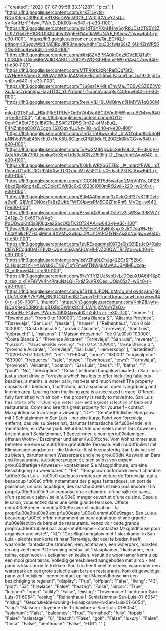 {
"created": "2020-07-07 09:58:33.312287",
"pics": [
"https://lh3.googleusercontent.com/KnkZ1Lvyts-NQqXRegD3RKnULgB1XBoDWmk9C1F_LWrlLjCVpvYZsQa-yVKorIHzrF14wyLPWruEJDKlXQ=w640-rj-e30-l100",
"https://lh3.googleusercontent.com/mq1dT9YPXnHHhySgrRkUDLt2T95Y2Z0-ft7Y6xl7PE1CBzDfiQQl4tw3WgFERY4ndiAWUN7rF_9Kimw72w=w640-rj-e30-l100",
"https://lh3.googleusercontent.com/Qr_ECHQ_I-pIfqomKBSgdyWbB4AEIRqJiPR3muacwKdhrFcu33cfwjsS6sZ_6UI4ZrWP567Ns-8hap8=w640-rj-e30-l100",
"https://lh3.googleusercontent.com/mlfxj8ZVBPKA0lgCqz8GVEIEQTa9-hXtSQRgLCikoMHnWdlO8ABO-c70tGVxWG-S0HbVmFWIKn1AyJC7=w640-rj-e30-l100",
"https://lh3.googleusercontent.com/MTFR0rk2zR4RaDQg78f2-oWHpBAEAjenxXJWbWc1W0qJA4MyDeFkCoGI5bxLPJsrcYLosDxz9z3spITxvnE=w640-rj-e30-l100",
"https://lh3.googleusercontent.com/T9u8sz1AKdtjeThvMaUTDSvCSZ6Z3V0XuJJgszrbqohpJ2tayJTCC_YLYb1bqc7-f-a5mA-aaq8sZ4QR=w640-rj-e30-l100",
"https://lh3.googleusercontent.com/5tevuVILHSLUdQirwzl5HMYW1qQ8CM-mIoJ72T5PsJL_HQgPfkETPUsHOeTqVA4VaABCiDVmfFWPnckuBZM=w640-rj-e30-l100",
"https://lh3.googleusercontent.com/eGYC-0enYCASbtDSEufBtCRu_BS4C2TD5SjCm3Z-ofMsEuQ_-F4NZnbhgC8OWCcgb_1SXOgx4UUl-n-1IQ=w640-rj-e30-l100",
"https://lh3.googleusercontent.com/UIm1ZTnf8wsxhbZi_h1WGY4nd8ObSqHpNNVjdV5aE45NKhtOxHqK5Uj8GiqneGPQEk6uFL20GEkBXVGG=w640-rj-e30-l100",
"https://lh3.googleusercontent.com/TpPwSM8NpwbcSerPs8J2_1FH3kIgVHAdqAAvOk770UItpmkw3eXEyiTn1s3aBGNzZ8i0Fg-Dj_DspedmEA=w640-rj-e30-l100",
"https://lh3.googleusercontent.com/fL0k1LWRXqGTZBq_JA_mqrzfPWk_imTReanxG2uRs-0Ok924VRw-UZCxhr_W-bVs8t2k_sQ-JycbPBLKJA=w640-rj-e30-l100",
"https://lh3.googleusercontent.com/rRCC9NtBT5d5wkfaoi2MqVhlYeJOP266bkdZjpjGng4aBJcQDoicfCWkBc9x9K6338jOil0mRQ2wiik22Q=w640-rj-e30-l100",
"https://lh3.googleusercontent.com/BDMA4Rmomc3x0cIeQeP2TvKf1FDvtce6wIF_S1jVn6ONOcsFa8zZUKbFWTXJpvtsPM5OZZFtnRht5-MVOg=w640-rj-e30-l100",
"https://lh3.googleusercontent.com/BEsvhQk8mmhDZe2z3isWSsn3RKWZ72A12p_O-0k69TkWXg3-PdOOwuKhCjs3jOLgxe2SocOQjTK2O734AA=w640-rj-e30-l100",
"https://lh3.googleusercontent.com/AO61ypA43gNiScpzIXJSX7qq1NyN-hE4rAalkzP77k5gMmdIBXVMQSwkqJCPtUl1OAPtZIYNEAjaSbNqjgw=w640-rj-e30-l100",
"https://lh3.googleusercontent.com/1siyREapqqmeKQ72eXjsQZjEsJcO4XsipfdEiYRCg4dGM7lFbvlz-QgVlm6XyeAHOqHl-FyZ20QWTRhZjto=w640-rj-e30-l100",
"https://lh3.googleusercontent.com/lpeVZFq0LChJg422OzSF52bC-CLHogczfrYHr-YhWsbSLTN6yTbfrFmoWTNWpkMwAqUSMlMFUzga-fX_nRE=w640-rj-e30-l100",
"https://lh3.googleusercontent.com/6hkYTYIZUJ5vbDvLcDOzuXUA6jfKSp0z_zso_x_d1KFeYVV4NrPrauNzLQHFxtM5yKRXOeo_UOipC5a7=w640-rj-e30-l100",
"https://lh3.googleusercontent.com/9ZS11L4JPQNJbMn1b_m4xw4syJm7g6dUcNLX9FY75PVN_BN0UOQTmdSZGwpvr1EPTqocDqrqaLsnwtLnbxw=w640-rj-e30-l100"
],
"thumb": "https://lh3.googleusercontent.com/KnkZ1Lvyts-NQqXRegD3RKnULgB1XBoDWmk9C1F_LWrlLjCVpvYZsQa-yVKorIHzrF14wyLPWruEJDKlXQ=w400-h240-n-rj-e30-l100",
"homes": [
"Townhouse",
"from 0 to 100000",
"Costa Blanca S.",
"Alicante Province",
"Torrevieja",
"San Luis",
"resale"
],
"hauser": [
"Reihenhaus",
"von 0 bis 100000",
"Costa Blanca S.",
"provinz Alicante",
"Torrevieja",
"San Luis",
"gebraucht"
],
"maisons": [
"Maison mitoyenne",
"de 0 \u00e0 100000",
"Costa Blanca S.",
"Province Alicante",
"Torrevieja",
"San Luis",
"revente"
],
"huizen": [
"Geschakelde woning",
"van 0 tot 100000",
"Costa Blanca S.",
"provincie Alicante",
"Torrevieja",
"San Luis",
"Herverkoop"
],
"lastedited": "2020-07-07 10:51:29",
"ref": "01-6054",
"price": "63000",
"originalprice": "63000",
"frequency": "sale",
"ptype": "Townhouse",
"town": "Torrevieja",
"province": "Alicante",
"location": "San Luis",
"beds": "1",
"baths": "1",
"pool": "No",
"description": "Cosy 1 bedroom bungalow located in San Luis - just a short drive to Torrevieja which has lots to offer including fabulous beaches, a marina, a water park, markets and much more!! The property consists of 1 bedroom, 1 bathroom, and a spacious, open living/dining and kitchen area. Leading from the living area is a nice sized terrace. Offered fully furnished with air con - the property is ready to move into. San Luis has lots to offer including a water park and a great selection of bars and restaurants. Come and see this great property for yourself - contact Maxgoldhouse to arrange a viewing!",
"DE": "Gem\u00fctlicher Bungalow mit 1 Schlafzimmer in San Luis - nur eine kurze Fahrt von Torrevieja entfernt, das viel zu bieten hat, darunter fantastische Str\u00e4nde, ein Yachthafen, ein Wasserpark, M\u00e4rkte und vieles mehr! Das Anwesen besteht aus 1 Schlafzimmer, 1 Badezimmer, einem ger\u00e4umigen, offenen Wohn- / Esszimmer und einer K\u00fcche. Vom Wohnzimmer aus betreten Sie eine sch\u00f6ne gro\u00dfe Terrasse. Voll m\u00f6bliert mit Klimaanlage angeboten - die Unterkunft ist bezugsfertig. San Luis hat viel zu bieten, darunter einen Wasserpark und eine gro\u00dfe Auswahl an Bars und Restaurants. \u00dcberzeugen Sie sich selbst von diesem gro\u00dfartigen Anwesen - kontaktieren Sie Maxgoldhouse, um eine Besichtigung zu vereinbaren!",
"FR": "Bungalow confortable avec 1 chambre \u00e0 San Luis - \u00e0 quelques minutes en voiture de Torrevieja, qui a beaucoup \u00e0 offrir, notamment des plages fantastiques, un port de plaisance, un parc aquatique, des march\u00e9s et bien plus encore !! La propri\u00e9t\u00e9 se compose d'une chambre, d'une salle de bains, d'un spacieux salon / salle \u00e0 manger ouvert et d'une cuisine. Depuis le salon, vous entrez dans une belle grande terrasse. Offerte enti\u00e8rement meubl\u00e9e avec climatisation - la propri\u00e9t\u00e9 est pr\u00eate \u00e0 emm\u00e9nager. San Luis a beaucoup \u00e0 offrir, notamment un parc aquatique et une grande s\u00e9lection de bars et de restaurants. Venez voir cette grande propri\u00e9t\u00e9 par vous-m\u00eame - contactez Maxgoldhouse pour organiser une visite!",
"NL": "Gezellige bungalow met 1 slaapkamer in San Luis - slechts een korte rit naar Torrevieja, dat veel te bieden heeft, waaronder fantastische stranden, een jachthaven, een waterpark, markten en nog veel meer !! De woning bestaat uit 1 slaapkamer, 1 badkamer, een ruime, open woon- / eetkamer en keuken. Vanuit de woonkamer komt u op een mooi groot terras. Volledig gemeubileerd aangeboden met airco - het pand is klaar om in te trekken. San Luis heeft veel te bieden, waaronder een waterpark en een grote selectie aan bars en restaurants. Kom dit geweldige pand zelf bekijken - neem contact op met Maxgoldhouse om een bezichtiging te regelen!",
"display": "True",
"offplan": "False",
"living": "43",
"plot": "53",
"fireplace": "False",
"heating": "False",
"aircon": "True",
"kitchen": "open",
"utility": "False",
"enslug": "Townhouse-1-bedroom-San-Luis-01-6054",
"deslug": "Reihenhaus-1-Schlafzimmer-San-Luis-01-6054",
"nlslug": "Geschakelde-woning-1-slaapkamer-in-San-Luis-01-6054",
"slug": "Maison-mitoyenne-de-1-chambre-a-San-Luis-01-6054",
"solarium": "False",
"balconies": "True",
"furnished": "fully",
"topsix": "False",
"salestage": "0",
"beach": "False",
"golf": "False",
"luxury": "False",
"finca": "False",
"penthouse": "False",
"EUR": ""
}